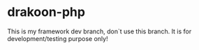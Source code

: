 drakoon-php
===========

This is my framework dev branch, don`t use this branch.
It is for development/testing purpose only!
